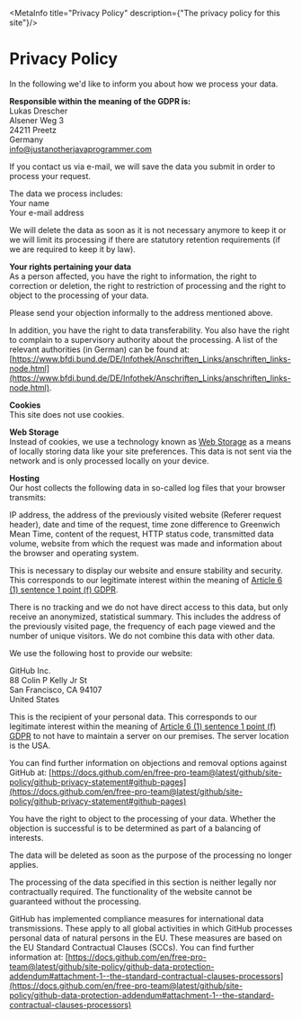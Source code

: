 <script lang="ts">
    import MetaInfo from "$lib/MetaInfo.svelte";
</script>

<MetaInfo title="Privacy Policy" description={"The privacy policy for this site"}/>

# Privacy Policy

In the following we'd like to inform you about how we process your data.

**Responsible within the meaning of the GDPR is:**  
Lukas Drescher  
Alsener Weg 3  
24211 Preetz  
Germany  
<info@justanotherjavaprogrammer.com>

If you contact us via e-mail, we will save the data you submit in order to process your request.

The data we process includes:  
Your name  
Your e-mail address

We will delete the data as soon as it is not necessary anymore to keep it or we will limit its processing if there are statutory retention requirements (if we are required to keep it by law).

**Your rights pertaining your data**  
As a person affected, you have the right to information, the right to correction or deletion, the right to restriction of processing and the right to object to the processing of your data.

Please send your objection informally to the address mentioned above.

In addition, you have the right to data transferability. You also have the right to complain to a supervisory authority about the processing. A list of the relevant authorities (in German) can be found at: [https://www.bfdi.bund.de/DE/Infothek/Anschriften_Links/anschriften_links-node.html](https://www.bfdi.bund.de/DE/Infothek/Anschriften_Links/anschriften_links-node.html).

**Cookies**  
This site does not use cookies.

**Web Storage**  
Instead of cookies, we use a technology known as [Web Storage](https://developer.mozilla.org/en-US/docs/Web/API/Web_Storage_API) as a means of locally storing data like your site preferences. This data is not sent via the network and is only processed locally on your device.

**Hosting**  
Our host collects the following data in so-called log files that your browser transmits:

IP address, the address of the previously visited website (Referer request header), date and time of the request, time zone difference to Greenwich Mean Time, content of the request, HTTP status code, transmitted data volume, website from which the request was made and information about the browser and operating system.

This is necessary to display our website and ensure stability and security. This corresponds to our legitimate interest within the meaning of [Article 6 (1) sentence 1 point (f) GDPR](https://gdpr.eu/article-6-how-to-process-personal-data-legally/).

There is no tracking and we do not have direct access to this data, but only receive an anonymized, statistical summary. This includes the address of the previously visited page, the frequency of each page viewed and the number of unique visitors. We do not combine this data with other data.

We use the following host to provide our website:

GitHub Inc.  
88 Colin P Kelly Jr St  
San Francisco, CA 94107  
United States

This is the recipient of your personal data. This corresponds to our legitimate interest within the meaning of [Article 6 (1) sentence 1 point (f) GDPR](https://gdpr.eu/article-6-how-to-process-personal-data-legally/) to not have to maintain a server on our premises. The server location is the USA.

You can find further information on objections and removal options against GitHub at: [https://docs.github.com/en/free-pro-team@latest/github/site-policy/github-privacy-statement#github-pages](https://docs.github.com/en/free-pro-team@latest/github/site-policy/github-privacy-statement#github-pages)

You have the right to object to the processing of your data. Whether the objection is successful is to be determined as part of a balancing of interests.

The data will be deleted as soon as the purpose of the processing no longer applies.

The processing of the data specified in this section is neither legally nor contractually required. The functionality of the website cannot be guaranteed without the processing.

GitHub has implemented compliance measures for international data transmissions. These apply to all global activities in which GitHub processes personal data of natural persons in the EU. These measures are based on the EU Standard Contractual Clauses (SCCs). You can find further information at: [https://docs.github.com/en/free-pro-team@latest/github/site-policy/github-data-protection-addendum#attachment-1--the-standard-contractual-clauses-processors](https://docs.github.com/en/free-pro-team@latest/github/site-policy/github-data-protection-addendum#attachment-1--the-standard-contractual-clauses-processors)

<!-- [open privacy by opr.vc](https://opr.vc) -->
